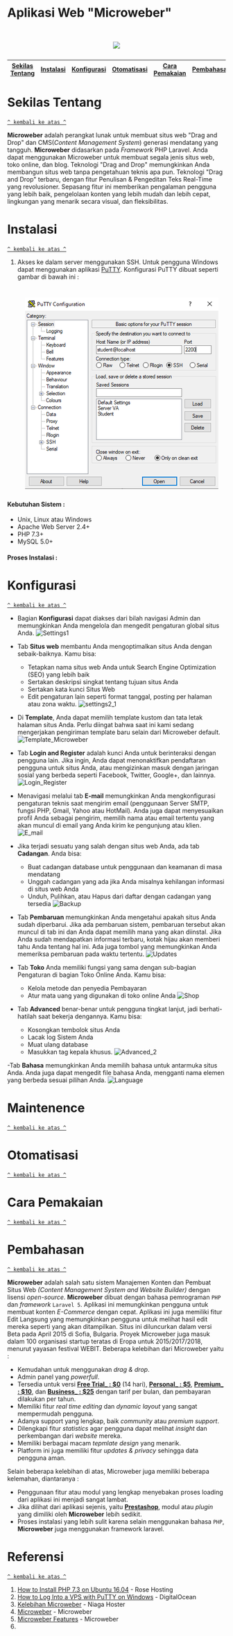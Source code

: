 <h1> Aplikasi Web "Microweber" </h1>
<h1 align="center"><img src="https://images-platform.99static.com/Osfdf6gAS-6ZIH6H0ZEw-qPijZs=/500x500/top/smart/99designs-contests-attachments/25/25852/attachment_25852942"></h1>

[Sekilas Tentang](#sekilas-tentang) | [Instalasi](#instalasi) | [Konfigurasi](#konfigurasi) | [Otomatisasi](#otomatisasi) | [Cara Pemakaian](#cara-pemakaian) | [Pembahasan](#pembahasan) | [Referensi](#referensi)
:---:|:---:|:---:|:---:|:---:|:---:|:---:
  
  
  

  
# Sekilas Tentang
[`^ kembali ke atas ^`](#)

**Microweber** adalah perangkat lunak untuk membuat situs web "Drag and Drop" dan CMS(*Content Management System*) generasi mendatang yang tangguh. **Microweber** didasarkan pada *Framework* PHP Laravel. Anda dapat menggunakan Microweber untuk membuat segala jenis situs web, toko online, dan blog. Teknologi "Drag and Drop" memungkinkan Anda membangun situs web tanpa pengetahuan teknis apa pun. Teknologi "Drag and Drop" terbaru, dengan fitur Penulisan & Pengeditan Teks Real-Time yang revolusioner. Sepasang fitur ini memberikan pengalaman pengguna yang lebih baik, pengelolaan konten yang lebih mudah dan lebih cepat, lingkungan yang menarik secara visual, dan fleksibilitas.


# Instalasi
[`^ kembali ke atas ^`](#)

1. Akses ke dalam server menggunakan SSH. Untuk pengguna Windows dapat menggunakan aplikasi [PuTTY](http://www.putty.org/). Konfigurasi PuTTY dibuat seperti gambar di bawah ini : <h1 align="center"><img src="https://github.com/Bayu3atmojo/Komdat-kel7/blob/main/PuTTY%20Configuration.png"></h1>

#### Kebutuhan Sistem :
- Unix, Linux atau Windows
- Apache Web Server 2.4+
- PHP 7.3+
- MySQL 5.0+

#### Proses Instalasi :


# Konfigurasi 
[`^ kembali ke atas ^`](#)

- Bagian **Konfigurasi** dapat diakses dari bilah navigasi Admin dan memungkinkan Anda mengelola dan mengedit pengaturan global situs Anda.
  ![Settings1](https://user-images.githubusercontent.com/44494446/111302915-83359a80-8686-11eb-950f-623cef1e093c.png)
  
  
- Tab **Situs web** membantu Anda mengoptimalkan situs Anda dengan sebaik-baiknya. Kamu bisa:
  - Tetapkan nama situs web Anda untuk Search Engine Optimization (SEO) yang lebih baik
  - Sertakan deskripsi singkat tentang tujuan situs Anda
  - Sertakan kata kunci Situs Web
  - Edit pengaturan lain seperti format tanggal, posting per halaman atau zona waktu.
    ![settings2_1](https://user-images.githubusercontent.com/44494446/111302918-83ce3100-8686-11eb-9749-2bd3d094e123.png)
   
   
- Di **Template**, Anda dapat memilih template kustom dan tata letak halaman situs Anda. Perlu diingat bahwa saat ini kami sedang mengerjakan pengiriman template baru selain dari Microweber default.
  ![Template_Microweber](https://user-images.githubusercontent.com/44494446/111302924-84ff5e00-8686-11eb-848b-0be19d5fcecb.png)


- Tab **Login and Register** adalah kunci Anda untuk berinteraksi dengan pengguna lain. Jika ingin, Anda dapat menonaktifkan pendaftaran pengguna untuk situs Anda, atau mengizinkan masuk dengan jaringan sosial yang berbeda seperti Facebook, Twitter, Google+, dan lainnya.
  ![Login_Register](https://user-images.githubusercontent.com/44494446/111302913-83359a80-8686-11eb-9662-dc254a84d35f.png)


- Menavigasi melalui tab **E-mail** memungkinkan Anda mengkonfigurasi pengaturan teknis saat mengirim email (penggunaan Server SMTP, fungsi PHP, Gmail, Yahoo atau HotMail). Anda juga dapat menyesuaikan profil Anda sebagai pengirim, memilih nama atau email tertentu yang akan muncul di email yang Anda kirim ke pengunjung atau klien.
  ![E_mail](https://user-images.githubusercontent.com/44494446/111302905-816bd700-8686-11eb-8f0a-440e355981b3.png)


- Jika terjadi sesuatu yang salah dengan situs web Anda, ada tab **Cadangan**. Anda bisa:
  - Buat cadangan database untuk penggunaan dan keamanan di masa mendatang
  - Unggah cadangan yang ada jika Anda misalnya kehilangan informasi di situs web Anda
  - Unduh, Pulihkan, atau Hapus dari daftar dengan cadangan yang tersedia
  ![Backup](https://user-images.githubusercontent.com/44494446/111302903-816bd700-8686-11eb-9245-12ce1c4fc76c.png)


- Tab **Pembaruan** memungkinkan Anda mengetahui apakah situs Anda sudah diperbarui. Jika ada pembaruan sistem, pembaruan tersebut akan muncul di tab ini dan Anda dapat memilih mana yang akan diinstal. Jika Anda sudah mendapatkan informasi terbaru, kotak hijau akan memberi tahu Anda tentang hal ini. Ada juga tombol yang memungkinkan Anda memeriksa pembaruan pada waktu tertentu.
  ![Updates](https://user-images.githubusercontent.com/44494446/111302893-7fa21380-8686-11eb-82ba-6d0173a45aec.png)


- Tab **Toko** Anda memiliki fungsi yang sama dengan sub-bagian Pengaturan di bagian Toko Online Anda. Kamu bisa:
  - Kelola metode dan penyedia Pembayaran
  - Atur mata uang yang digunakan di toko online Anda
  ![Shop](https://user-images.githubusercontent.com/44494446/111302919-8466c780-8686-11eb-8228-8aeef07dd4c5.png)
  

- Tab **Advanced** benar-benar untuk pengguna tingkat lanjut, jadi berhati-hatilah saat bekerja dengannya. Kamu bisa:
  - Kosongkan tembolok situs Anda
  - Lacak log Sistem Anda
  - Muat ulang database
  - Masukkan tag kepala khusus.
  ![Advanced_2](https://user-images.githubusercontent.com/44494446/111302901-80d34080-8686-11eb-9a67-e5a83fc4719c.png)


-Tab **Bahasa** memungkinkan Anda memilih bahasa untuk antarmuka situs Anda. Anda juga dapat mengedit file bahasa Anda, mengganti nama elemen yang berbeda sesuai pilihan Anda.
  ![Language](https://user-images.githubusercontent.com/44494446/111302912-829d0400-8686-11eb-9bd4-f3583c5ebdcd.png)



# Maintenence 
[`^ kembali ke atas ^`](#)

# Otomatisasi 
[`^ kembali ke atas ^`](#)

# Cara Pemakaian
[`^ kembali ke atas ^`](#)

# Pembahasan
[`^ kembali ke atas ^`](#)

**Microweber** adalah salah satu sistem Manajemen Konten dan Pembuat Situs Web _(Content Management System and Website Builder)_ dengan lisensi _open-source_. **Microweber** dibuat dengan bahasa pemrograman `PHP` dan _framework_ `Laravel 5`. Aplikasi ini memungkinkan pengguna untuk membuat konten _E-Commerce_ dengan cepat. Aplikasi ini juga memiliki fitur Edit Langsung yang memungkinkan pengguna untuk melihat hasil edit mereka seperti yang akan ditampilkan. Situs ini diluncurkan dalam versi Beta pada April 2015 di Sofia, Bulgaria. Proyek Microweber juga masuk dalam 100 organisasi startup teratas di Eropa untuk 2015/2017/2018, menurut yayasan festival WEBIT. Beberapa kelebihan dari Microweber yaitu :
- Kemudahan untuk menggunakan _drag & drop_.
- Admin panel yang _powerfull_.
- Tersedia untuk versi [**Free Trial_ : $0**](https://members.microweber.com/modules/addons/microweber_addon/order/?plan=19) (14 hari), [**Personal_ : $5**](https://members.microweber.com/modules/addons/microweber_addon/order/?plan=32), [**Premium_ : $10**](https://members.microweber.com/modules/addons/microweber_addon/order/?plan=10), dan [**Business_ : $25**](https://members.microweber.com/modules/addons/microweber_addon/order/?plan=11) dengan tarif per bulan, dan pembayaran dilakukan per tahun.
- Memiliki fitur _real time editing_ dan _dynamic layout_ yang sangat mempermudah pengguna.
- Adanya support yang lengkap, baik _community_ atau _premium support_.
- Dilengkapi fitur _statistics_ agar pengguna dapat melihat _insight_ dan perkembangan dari _website_ mereka.
- Memiliki berbagai macam _tepmlate design_ yang menarik. 
- Platform ini juga memiliki fitur _updates & privacy_ sehingga data pengguna aman.

Selain beberapa kelebihan di atas, Microweber juga memiliki beberapa kelemahan, diantaranya :
- Penggunaan fitur atau modul yang lengkap menyebakan proses loading dari aplikasi ini menjadi sangat lambat.
- Jika dilihat dari aplikasi sejenis, yaitu [**Prestashop**](https://www.prestashop.com/), modul atau _plugin_ yang dimiliki oleh **Microweber** lebih sedikit.
- Proses instalasi yang lebih sulit karena selain menggunakan bahasa `PHP`, **Microweber** juga menggunakan framework laravel. 

# Referensi
[`^ kembali ke atas ^`](#)

1. [How to Install PHP 7.3 on Ubuntu 16.04](https://www.rosehosting.com/blog/how-to-install-php-7-3-on-ubuntu-16-04/) - Rose Hosting
2. [How to Log Into a VPS with PuTTY on Windows](https://www.digitalocean.com/community/tutorials/how-to-log-into-a-vps-with-putty-windows-users) - DigitalOcean
3. [Kelebihan Microweber](https://www.niagahoster.co.id/blog/cms-laravel-terbaik/#5_Microweber) - Niaga Hoster
4. [Microweber](https://microweber.com) - Microweber
5. [Microweber Features](https://microweber.com/features) - Microweber
6. 
